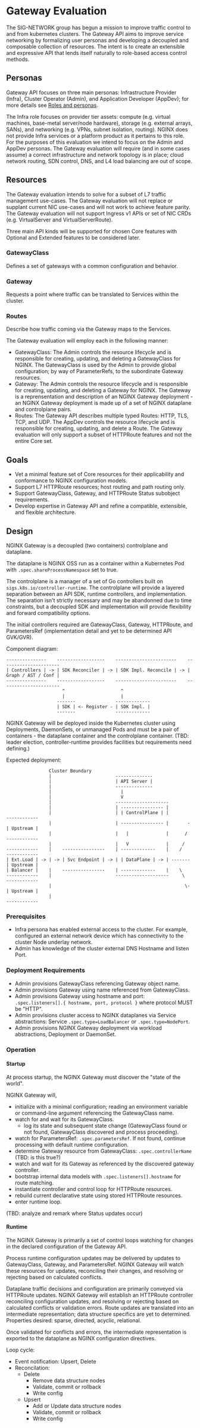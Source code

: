# Gateway Evaluation

The SIG-NETWORK group has begun a mission to improve traffic control to and from kubernetes clusters. The Gateway API aims to improve service networking by formalizing user personas and developing a decoupled and composable collection of resources. The intent is to create an extensible and expressive API that lends itself naturally to role-based access control methods.

## Personas

Gateway API focuses on three main personas: Infrastructure Provider (Infra), Cluster Operator (Admin), and Application Developer (AppDev); for more details see [Roles and personas](https://gateway-api.sigs.k8s.io/concepts/security-model/#roles-and-personas).

The Infra role focuses on provider tier assets: compute (e.g. virtual machines, base-metal server/node hardware), storage (e.g. external arrays, SANs), and networking (e.g. VPNs, subnet isolation, routing). NGINX does not provide Infra services or a platform product as it pertains to this role. For the purposes of this evaluation we intend to focus on the Admin and AppDev personas. The Gateway evaluation will require (and in some cases assume) a correct infrastructure and network topology is in place; cloud network routing, SDN control, DNS, and L4 load balancing are out of scope.

## Resources

The Gateway evaluation intends to solve for a subset of L7 traffic management use-cases. The Gateway evaluation will not replace or supplant current NIC use-cases and will not work to achieve feature parity. The Gateway evaluation will not support Ingress v1 APIs or set of NIC CRDs (e.g. VirtualServer and VirtualServerRoute).

Three main API kinds will be supported for chosen Core features with Optional and Extended features to be considered later.

### GatewayClass
Defines a set of gateways with a common configuration and behavior.
### Gateway
Requests a point where traffic can be translated to Services within the cluster.
### Routes
Describe how traffic coming via the Gateway maps to the Services.

The Gateway evaluation will employ each in the following manner:
- GatewayClass: The Admin controls the resource lifecycle and is responsible for creating, updating, and deleting a GatewayClass for NGINX. The GatewayClass is used by the Admin to provide global configuration; by way of ParameterRefs, to the subordinate Gateway resources.
- Gateway: The Admin controls the resource lifecycle and is responsible for creating, updating, and deleting a Gateway for NGINX. The Gateway is a reprensentation and description of an NGINX Gateway deployment - an NGINX Gateway deployment is made up of a set of NGINX dataplane and controlplane pairs.
- Routes: The Gateway API describes multiple typed Routes: HTTP, TLS, TCP, and UDP. The AppDev controls the resource lifecycle and is responsible for creating, updating, and delete a Route. The Gateway evaluation will only support a subset of HTTPRoute features and not the entire Core set.

## Goals
- Vet a minimal feature set of Core resources for their applicability and conformance to NGINX configuration models.
- Support L7 HTTPRoute resources; host routing and path routing only.
- Support GatewayClass, Gateway, and HTTPRoute Status subobject requirements.
- Develop expertise in Gateway API and refine a compatible, extensible, and flexible architecture.

## Design
NGINX Gateway is a decoupled (two containers) controlplane and dataplane.

The dataplane is NGINX OSS run as a container within a Kubernetes Pod with `.spec.shareProcessNamespace` set to true.

The controlplane is a manager of a set of Go controllers built on `sigs.k8s.io/controller-runtime`. The controlplane will provide a layered separation between an API SDK, runtime controllers, and implementation. The separation isn't strictly necessary and may be abandonned due to time constraints, but a decoupled SDK and implementation will provide flexibility and forward compatibility options.

The initial controllers required are GatewayClass, Gateway, HTTPRoute, and ParametersRef (implementation detail and yet to be determined API GVK/GVR).

Component diagram:

```
---------------    ------------------    -----------------------    ----------------------
| Controllers | -> | SDK Reconciler | -> | SDK Impl. Reconcile | -> | Graph / AST / Conf |
---------------    ------------------    -----------------------    ----------------------
                     ^                     ^
                     |                     |
                   -------               -------------
                   | SDK | <- Register - | SDK Impl. |
                   -------               -------------
```

NGINX Gateway will be deployed inside the Kubernetes cluster using Deployments, DaemonSets, or unmanaged Pods and must be a pair of containers - the dataplane container and the controlplane container. (TBD: leader election, controller-runtime provides facilities but requirements need defining.)

Expected deployment:
```
                Cluster Boundary
                |                        --------------
                |                        | API Server |
                |                        --------------
                |                          |
                |                          V
                |                        --------------------
                |                        | ---------------- |
                |                        | | ControlPlane | |         ------------
                |                        | ---------------- |       - | Upstream |
                |                        |   |              |      /  ------------
                |                        |   V              |     /
------------    |    ----------------    | -------------    |    /    ------------
| Ext.Load | -> | -> | Svc Endpoint | -> | | DataPlane | -> | ------- | Upstream |
| Balancer |    |    ----------------    | -------------    |    \
------------    |                        --------------------     \   ------------
                |                                                  \- | Upstream |
                |                                                     ------------
```

### Prerequisites
- Infra persona has enabled external access to the cluster. For example, configured an external network device which has connectivity to the cluster Node underlay network.
- Admin has knowledge of the cluster external DNS Hostname and listen Port.

### Deployment Requirements
- Admin provisions GatewayClass referencing Gateway object name.
- Admin provisions Gateway using name referenced from GatewayClass.
- Admin provisions Gateway using hostname and port: `.spec.listeners[].{ hostname, port, protocol }` where protocol MUST be "HTTP".
- Admin provisions cluster access to NGINX dataplanes via Service abstractions: Service `.spec.type=LoadBalancer` or `.spec.type=NodePort`.
- Admin provisions NGINX Gateway deployment via workload abstractions, Deployment or DaemonSet.

### Operation

#### Startup
At process startup, the NGINX Gateway must discover the "state of the world".

NGINX Gateway will,
- initialize with a minimal configuration; reading an environment variable or command-line argument referencing the GatewayClass name.
- watch for and wait for its GatewayClass.
  - log its state and subsequent state change (GatewayClass found or not found, GatewayClass discovered and process proceeding).
- watch for ParametersRef: `.spec.parametersRef`. If not found, continue processing with default runtime configuration.
- determine Gateway resource from GatewayClass: `.spec.controllerName` (TBD: is this true?)
- watch and wait for its Gateway as referenced by the discovered gateway controller.
- bootstrap internal data models with `.spec.listeners[].hostname` for route matching.
- instantiate controller and control loop for HTTPRoute resources.
- rebuild current declarative state using stored HTTPRoute resources.
- enter runtime loop.

(TBD: analyze and remark where Status updates occur)

#### Runtime
The NGINX Gateway is primarily a set of control loops watching for changes in the declared configuration of the Gateway API.

Process runtime configuration updates may be delivered by updates to GatewayClass, Gateway, and ParametersRef. NGINX Gateway will watch these resources for updates, reconciling their changes, and resolving or rejecting based on calculated conflicts.

Dataplane traffic decisions and configuration are primarily conveyed via HTTPRoute updates. NGINX Gateway will establish an HTTPRoute controller reconciling configuration updates, and resolving or rejecting based on calculated conflicts or validation errors. Route updates are translated into an intermediate representation; data structure specifics are yet to determined. Properties desired: sparse, directed, acyclic, relational.

Once validated for conflicts and errors, the intermediate representation is exported to the dataplane as NGINX configuration directives.

Loop cycle:
- Event notification: Upsert, Delete
- Reconcilation:
  - Delete
    - Remove data structure nodes
    - Validate, commit or rollback
    - Write config
  - Upsert
    - Add or Update data structure nodes
    - Validate, commit or rollback
    - Write config
